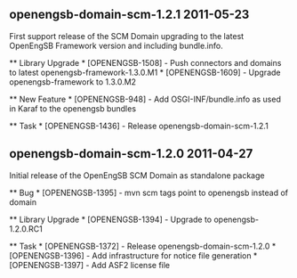 openengsb-domain-scm-1.2.1 2011-05-23
---------------------------------------------------------------------

First support release of the SCM Domain upgrading to the latest OpenEngSB Framework version and including bundle.info.

** Library Upgrade
    * [OPENENGSB-1508] - Push connectors and domains to latest openengsb-framework-1.3.0.M1
    * [OPENENGSB-1609] - Upgrade openengsb-framework to 1.3.0.M2

** New Feature
    * [OPENENGSB-948] - Add OSGI-INF/bundle.info as used in Karaf to the openengsb bundles

** Task
    * [OPENENGSB-1436] - Release openengsb-domain-scm-1.2.1


openengsb-domain-scm-1.2.0 2011-04-27
---------------------------------------------------------------------

Initial release of the OpenEngSB SCM Domain as standalone package

** Bug
    * [OPENENGSB-1395] - mvn scm tags point to openengsb instead of domain

** Library Upgrade
    * [OPENENGSB-1394] - Upgrade to openengsb-1.2.0.RC1

** Task
    * [OPENENGSB-1372] - Release openengsb-domain-scm-1.2.0
    * [OPENENGSB-1396] - Add infrastructure for notice file generation
    * [OPENENGSB-1397] - Add ASF2 license file

